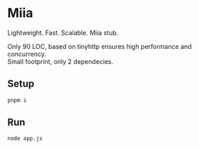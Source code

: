 # Miia

Lightweight. Fast. Scalable. Miia stub.  

Only 90 LOC, based on tinyhttp ensures high performance and concurrency.  
Small footprint, only 2 dependecies.

## Setup

```sh
pnpm i
```

## Run

```sh
node app.js
```

